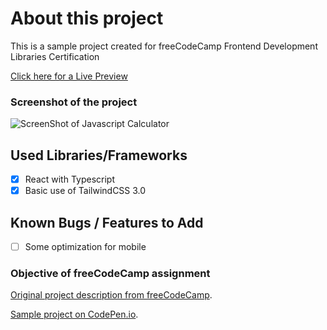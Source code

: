 # About this project

This is a sample project created for freeCodeCamp Frontend Development Libraries Certification

[Click here for a Live Preview](https://evrenbal.github.io/fcc-javascript-calculator)

### Screenshot of the project

![ScreenShot of Javascript Calculator](https://user-images.githubusercontent.com/18686022/146686362-8733a101-f272-4860-b98c-01004f4368ed.jpg)

## Used Libraries/Frameworks
- [x] React with Typescript
- [x] Basic use of TailwindCSS 3.0

## Known Bugs / Features to Add
- [ ] Some optimization for mobile

### Objective of freeCodeCamp assignment
[Original project description from freeCodeCamp](https://www.freecodecamp.org/learn/front-end-development-libraries/front-end-development-libraries-projects/build-a-javascript-calculator). 

[Sample project on CodePen.io](https://codepen.io/freeCodeCamp/full/wgGVVX).